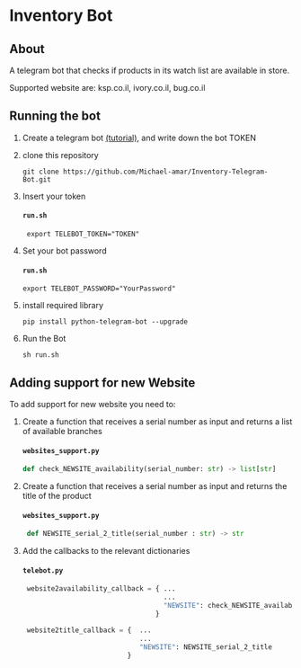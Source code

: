 # Inventory Bot

## About
A telegram bot that checks if products in its watch list are available in store.

Supported website are: ksp.co.il, ivory.co.il, bug.co.il

## Running the bot
1) Create a telegram bot [(tutorial)](https://sendpulse.com/knowledge-base/chatbot/telegram/create-telegram-chatbot), and write down the bot TOKEN
2) clone this repository
    ```console
    git clone https://github.com/Michael-amar/Inventory-Telegram-Bot.git
    ```
3) Insert your token
   #### **`run.sh`**
   ```console
    export TELEBOT_TOKEN="TOKEN"
   ```

4) Set your bot password
   #### **`run.sh`**
   ```console
   export TELEBOT_PASSWORD="YourPassword"
   ``` 

5) install required library
   ```console
   pip install python-telegram-bot --upgrade
   ```

6) Run the Bot
   ```console
   sh run.sh
   ```



## Adding support for new Website
To add support for new website you need to:

1) Create a function that receives a serial number as input and returns a list of available branches 
   #### **`websites_support.py`**
   ```python
   def check_NEWSITE_availability(serial_number: str) -> list[str]
   ```

2) Create a function that receives a serial number as input and returns the title of the product
   #### **`websites_support.py`**
   ```python
    def NEWSITE_serial_2_title(serial_number : str) -> str
   ```

3) Add the callbacks to the relevant dictionaries
   #### **`telebot.py`**
   ```python
    website2availability_callback = { ...
                                      ...
                                      "NEWSITE": check_NEWSITE_availability
                                    }

    website2title_callback = {  ...
                                ...
                                "NEWSITE": NEWSITE_serial_2_title
                             }
   ```








